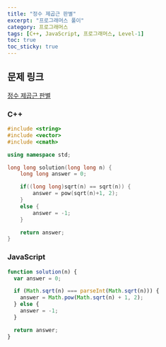 ```yaml
---
title: "정수 제곱근 판별"
excerpt: "프로그래머스 풀이"
category: 프로그래머스
tags: [C++, JavaScript, 프로그래머스, Level-1]
toc: true
toc_sticky: true
---
```


## 문제 링크

[정수 제곱근 판별](https://programmers.co.kr/learn/courses/30/lessons/12934)

### C++

```cpp
#include <string>
#include <vector>
#include <cmath>

using namespace std;

long long solution(long long n) {
    long long answer = 0;

    if((long long)sqrt(n) == sqrt(n)) {
        answer = pow(sqrt(n)+1, 2);
    }
    else {
        answer = -1;
    }

    return answer;
}
```

### JavaScript

```js
function solution(n) {
  var answer = 0;

  if (Math.sqrt(n) === parseInt(Math.sqrt(n))) {
    answer = Math.pow(Math.sqrt(n) + 1, 2);
  } else {
    answer = -1;
  }

  return answer;
}
```
